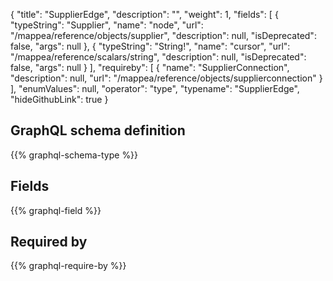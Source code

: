 {
  "title": "SupplierEdge",
  "description": "",
  "weight": 1,
  "fields": [
    {
      "typeString": "Supplier",
      "name": "node",
      "url": "/mappea/reference/objects/supplier",
      "description": null,
      "isDeprecated": false,
      "args": null
    },
    {
      "typeString": "String!",
      "name": "cursor",
      "url": "/mappea/reference/scalars/string",
      "description": null,
      "isDeprecated": false,
      "args": null
    }
  ],
  "requireby": [
    {
      "name": "SupplierConnection",
      "description": null,
      "url": "/mappea/reference/objects/supplierconnection"
    }
  ],
  "enumValues": null,
  "operator": "type",
  "typename": "SupplierEdge",
  "hideGithubLink": true
}
## GraphQL schema definition

{{% graphql-schema-type %}}

## Fields

{{% graphql-field %}}

## Required by

{{% graphql-require-by %}}
